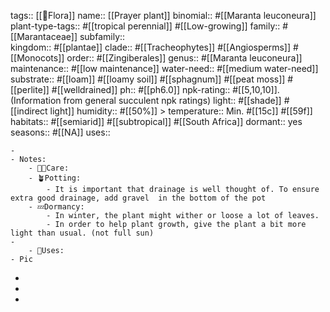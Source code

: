 tags::  [[🌱Flora]]
name:: [[Prayer plant]] 
binomial:: #[[Maranta leuconeura]]
plant-type-tags:: #[[tropical perennial]] #[[Low-growing]] 
family:: #[[Marantaceae]]
subfamily::  
kingdom:: #[[plantae]]
clade:: #[[Tracheophytes]] #[[Angiosperms]] #[[Monocots]]
order:: #[[Zingiberales]]
genus:: #[[Maranta leuconeura]]
maintenance:: #[[low maintenance]]
water-need:: #[[medium water-need]]
substrate:: #[[loam]] #[[loamy soil]] #[[sphagnum]] #[[peat moss]] #[[perlite]] #[[welldrained]]
ph:: #[[ph6.0]] 
npk-rating:: #[[5,10,10]]. (Information from general succulent npk ratings)
light:: #[[shade]] #[[indirect light]] 
humidity:: #[[50%]] > 
temperature:: Min. #[[15c]] #[[59f]]
habitats::  #[[semiarid]] #[[subtropical]] #[[South Africa]]
dormant:: yes  
seasons::  #[[NA]] 
uses::

	-
	- Notes:
		- 🤲🏼Care:
		- 🪴Potting:
			- It is important that drainage is well thought of. To ensure extra good drainage, add gravel  in the bottom of the pot
		- 💤Dormancy:
			- In winter, the plant might wither or loose a lot of leaves.
			- In order to help plant growth, give the plant a bit more light than usual. (not full sun)
	-
		- 🧪Uses:
	- Pic
-
-
-